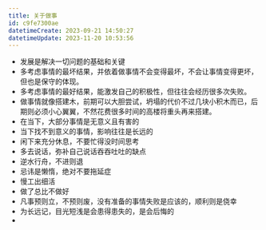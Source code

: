```yaml
---
title: 关于做事
id: c9fe7300ae
datetimeCreate: 2023-09-21 14:50:27
datetimeUpdate: 2023-11-20 10:53:56
---
```


- 发展是解决一切问题的基础和关键
- 多考虑事情的最坏结果，并依着做事情不会变得最坏，不会让事情变得更坏，但也是保守的体现。
- 多考虑事情的最好结果，能激发自己的积极性，但往往会经历很多次失败。
- 做事情就像搭建木，前期可以大胆尝试，坍塌的代价不过几块小积木而已，后期则必须小心翼翼，不然花费很多时间的高楼将重头再来搭建。
- 在当下，大部分事情是无意义且有害的
- 当下找不到意义的事情，影响往往是长远的
- 闲下来充分休息，不要忙得没时间思考
- 多去说话，弥补自己说话吞吞吐吐的缺点
- 逆水行舟，不进则退
- 忌讳是懒惰，绝对不要拖延症
- 慢工出细活
- 做了总比不做好
- 凡事预则立，不预则废，没有准备的事情失败是应该的，顺利则是侥幸
- 为长远记，目光短浅是会患得患失的，是会后悔的
- 